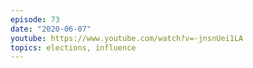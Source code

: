 ```yaml
---
episode: 73
date: "2020-06-07"
youtube: https://www.youtube.com/watch?v=-jnsnUei1LA
topics: elections, influence
---
```

